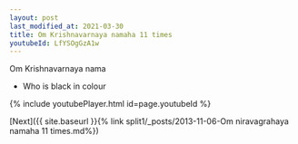 ```yaml
---
layout: post
last_modified_at: 2021-03-30
title: Om Krishnavarnaya namaha 11 times
youtubeId: LfYSOgGzA1w
---
```

 
 
Om Krishnavarnaya nama 
 
 -  Who is black in colour 
 
  
 
  
 
 
 
 
 
 


{% include youtubePlayer.html id=page.youtubeId %}
 
[Next]({{ site.baseurl }}{% link  split1/_posts/2013-11-06-Om niravagrahaya namaha 11 times.md%})
 
